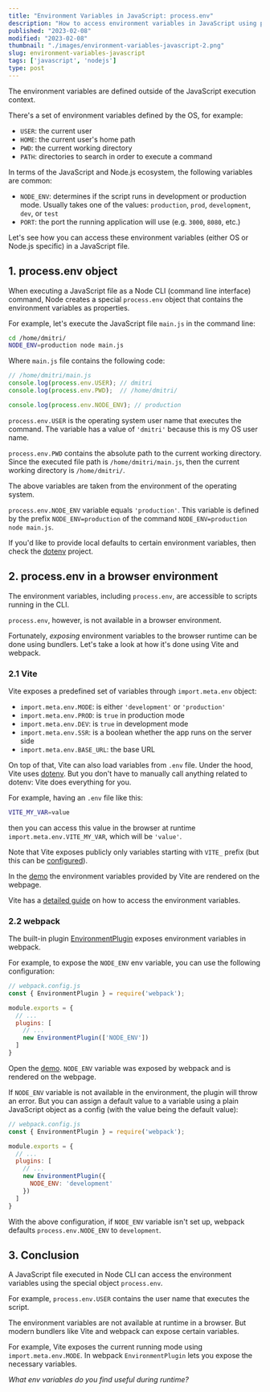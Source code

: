 ```yaml
---
title: "Environment Variables in JavaScript: process.env"
description: "How to access environment variables in JavaScript using process.env and expose them to the browser runtime using bundlers like Vite and webpack."  
published: "2023-02-08"
modified: "2023-02-08"
thumbnail: "./images/environment-variables-javascript-2.png"
slug: environment-variables-javascript
tags: ['javascript', 'nodejs']
type: post
---
```


The environment variables are defined outside of the JavaScript execution context.  

There's a set of environment variables defined by the OS, for example:

* `USER`: the current user
* `HOME`: the current user's home path
* `PWD`: the current working directory
* `PATH`: directories to search in order to execute a command

In terms of the JavaScript and Node.js ecosystem, the following variables are common:

* `NODE_ENV`: determines if the script runs in development or production mode. Usually takes one of the values: `production`, `prod`, `development`, `dev`, or `test`
* `PORT`: the port the running application will use (e.g. `3000`, `8080`, etc.)

Let's see how you can access these environment variables (either OS or Node.js specific) in a JavaScript file.  

<Affiliate />

## 1. process.env object

When executing a JavaScript file as a Node CLI (command line interface) command, Node creates a special `process.env` object that contains the environment variables as properties.  

For example, let's execute the JavaScript file `main.js` in the command line:

```bash
cd /home/dmitri/
NODE_ENV=production node main.js
```

Where `main.js` file contains the following code:

```javascript
// /home/dmitri/main.js
console.log(process.env.USER); // dmitri
console.log(process.env.PWD);  // /home/dmitri/

console.log(process.env.NODE_ENV); // production
```

`process.env.USER` is the operating system user name that executes the command. The variable has a value of `'dmitri'` because this is my OS user name.  

`process.env.PWD` contains the absolute path to the current working directory. Since the executed file path is `/home/dmitri/main.js`, then the current working directory is `/home/dmitri/`.  

The above variables are taken from the environment of the operating system.  

`process.env.NODE_ENV` variable equals `'production'`. This variable is defined by the prefix `NODE_ENV=production` of the command `NODE_ENV=production node main.js`. 

If you'd like to provide local defaults to certain environment variables, then check the [dotenv](https://github.com/motdotla/dotenv) project.  

## 2. process.env in a browser environment

The environment variables, including `process.env`, are accessible to scripts running in the CLI.  

`process.env`, however, is not available in a browser environment.  

Fortunately, *exposing* environment variables to the browser runtime can be done using bundlers. Let's take a look at how it's done using Vite and webpack.   

### 2.1 Vite

Vite exposes a predefined set of variables through `import.meta.env` object:

* `import.meta.env.MODE`: is either `'development'` or `'production'`
* `import.meta.env.PROD`: is `true` in production mode
* `import.meta.env.DEV`: is `true` in development mode
* `import.meta.env.SSR`: is a boolean whether the app runs on the server side
* `import.meta.env.BASE_URL`: the base URL

On top of that, Vite can also load variables from `.env` file. Under the hood, Vite uses [dotenv](https://github.com/motdotla/dotenv). But you don't have to manually call anything related to dotenv: Vite does everything for you.

For example, having an `.env` file like this:

```bash
VITE_MY_VAR=value
```

then you can access this value in the browser at runtime `import.meta.env.VITE_MY_VAR`, which will be `'value'`.  

Note that Vite exposes publicly only variables starting with `VITE_` prefix (but this can be [configured](https://vitejs.dev/config/shared-options.html#envprefix)).  

In the [demo](https://stackblitz.com/edit/vitejs-vite-61fsdd?file=src%2FApp.vue) the environment variables provided by Vite are rendered on the webpage.  

Vite has a [detailed guide](https://vitejs.dev/guide/env-and-mode.html) on how to access the environment variables.  

### 2.2 webpack

The built-in plugin [EnvironmentPlugin](https://webpack.js.org/plugins/environment-plugin/) exposes environment variables in webpack.  

For example, to expose the `NODE_ENV` env variable, you can use the following configuration:

```javascript mark=8
// webpack.config.js
const { EnvironmentPlugin } = require('webpack');

module.exports = {
  // ...
  plugins: [
    // ...
    new EnvironmentPlugin(['NODE_ENV'])
  ]
}
```

Open the [demo](https://stackblitz.com/edit/webpack-5-react-starter-twfbyv?file=src%2Fapp.tsx). `NODE_ENV` variable was exposed by webpack and is rendered on the webpage.  

If `NODE_ENV` variable is not available in the environment, the plugin will throw an error. But you can assign a default value to a variable using a plain JavaScript object as a config (with the value being the default value):

```javascript mark=9
// webpack.config.js
const { EnvironmentPlugin } = require('webpack');

module.exports = {
  // ...
  plugins: [
    // ...
    new EnvironmentPlugin({
      NODE_ENV: 'development'
    })
  ]
}
``` 

With the above configuration, if `NODE_ENV` variable isn't set up, webpack defaults `process.env.NODE_ENV` to `development`.  

## 3. Conclusion

A JavaScript file executed in Node CLI can access the environment variables using the special object `process.env`. 

For example, `process.env.USER` contains the user name that executes the script.  

The environment variables are not available at runtime in a browser. But modern bundlers like Vite and webpack can expose certain variables.  

For example, Vite exposes the current running mode using `import.meta.env.MODE`. In webpack `EnvironmentPlugin` lets you expose the necessary variables.  

*What env variables do you find useful during runtime?*
